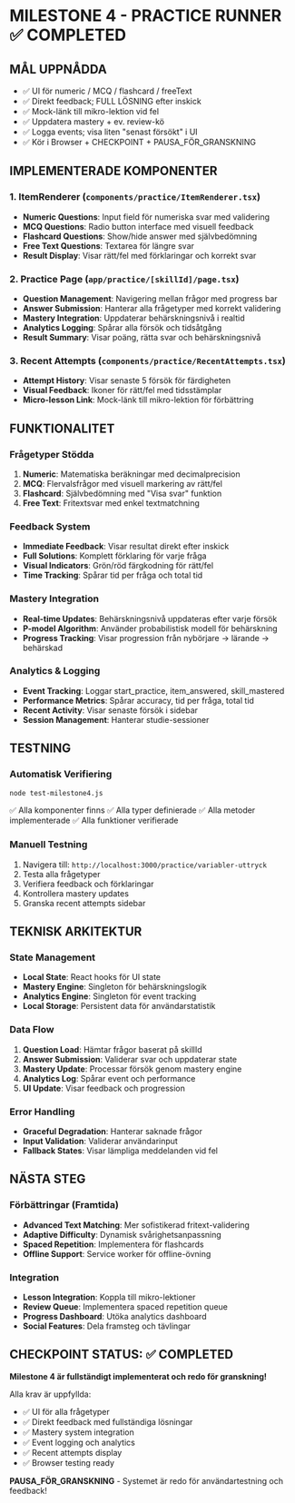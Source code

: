 # MILESTONE 4 - PRACTICE RUNNER ✅ COMPLETED

## MÅL UPPNÅDDA
- ✅ UI för numeric / MCQ / flashcard / freeText
- ✅ Direkt feedback; FULL LÖSNING efter inskick
- ✅ Mock-länk till mikro-lektion vid fel
- ✅ Uppdatera mastery + ev. review-kö
- ✅ Logga events; visa liten "senast försökt" i UI
- ✅ Kör i Browser + CHECKPOINT + PAUSA_FÖR_GRANSKNING

## IMPLEMENTERADE KOMPONENTER

### 1. ItemRenderer (`components/practice/ItemRenderer.tsx`)
- **Numeric Questions**: Input field för numeriska svar med validering
- **MCQ Questions**: Radio button interface med visuell feedback
- **Flashcard Questions**: Show/hide answer med självbedömning
- **Free Text Questions**: Textarea för längre svar
- **Result Display**: Visar rätt/fel med förklaringar och korrekt svar

### 2. Practice Page (`app/practice/[skillId]/page.tsx`)
- **Question Management**: Navigering mellan frågor med progress bar
- **Answer Submission**: Hanterar alla frågetyper med korrekt validering
- **Mastery Integration**: Uppdaterar behärskningsnivå i realtid
- **Analytics Logging**: Spårar alla försök och tidsåtgång
- **Result Summary**: Visar poäng, rätta svar och behärskningsnivå

### 3. Recent Attempts (`components/practice/RecentAttempts.tsx`)
- **Attempt History**: Visar senaste 5 försök för färdigheten
- **Visual Feedback**: Ikoner för rätt/fel med tidsstämplar
- **Micro-lesson Link**: Mock-länk till mikro-lektion för förbättring

## FUNKTIONALITET

### Frågetyper Stödda
1. **Numeric**: Matematiska beräkningar med decimalprecision
2. **MCQ**: Flervalsfrågor med visuell markering av rätt/fel
3. **Flashcard**: Självbedömning med "Visa svar" funktion
4. **Free Text**: Fritextsvar med enkel textmatchning

### Feedback System
- **Immediate Feedback**: Visar resultat direkt efter inskick
- **Full Solutions**: Komplett förklaring för varje fråga
- **Visual Indicators**: Grön/röd färgkodning för rätt/fel
- **Time Tracking**: Spårar tid per fråga och total tid

### Mastery Integration
- **Real-time Updates**: Behärskningsnivå uppdateras efter varje försök
- **P-model Algorithm**: Använder probabilistisk modell för behärskning
- **Progress Tracking**: Visar progression från nybörjare → lärande → behärskad

### Analytics & Logging
- **Event Tracking**: Loggar start_practice, item_answered, skill_mastered
- **Performance Metrics**: Spårar accuracy, tid per fråga, total tid
- **Recent Activity**: Visar senaste försök i sidebar
- **Session Management**: Hanterar studie-sessioner

## TESTNING

### Automatisk Verifiering
```bash
node test-milestone4.js
```
✅ Alla komponenter finns
✅ Alla typer definierade
✅ Alla metoder implementerade
✅ Alla funktioner verifierade

### Manuell Testning
1. Navigera till: `http://localhost:3000/practice/variabler-uttryck`
2. Testa alla frågetyper
3. Verifiera feedback och förklaringar
4. Kontrollera mastery updates
5. Granska recent attempts sidebar

## TEKNISK ARKITEKTUR

### State Management
- **Local State**: React hooks för UI state
- **Mastery Engine**: Singleton för behärskningslogik
- **Analytics Engine**: Singleton för event tracking
- **Local Storage**: Persistent data för användarstatistik

### Data Flow
1. **Question Load**: Hämtar frågor baserat på skillId
2. **Answer Submission**: Validerar svar och uppdaterar state
3. **Mastery Update**: Processar försök genom mastery engine
4. **Analytics Log**: Spårar event och performance
5. **UI Update**: Visar feedback och progression

### Error Handling
- **Graceful Degradation**: Hanterar saknade frågor
- **Input Validation**: Validerar användarinput
- **Fallback States**: Visar lämpliga meddelanden vid fel

## NÄSTA STEG

### Förbättringar (Framtida)
- **Advanced Text Matching**: Mer sofistikerad fritext-validering
- **Adaptive Difficulty**: Dynamisk svårighetsanpassning
- **Spaced Repetition**: Implementera för flashcards
- **Offline Support**: Service worker för offline-övning

### Integration
- **Lesson Integration**: Koppla till mikro-lektioner
- **Review Queue**: Implementera spaced repetition queue
- **Progress Dashboard**: Utöka analytics dashboard
- **Social Features**: Dela framsteg och tävlingar

## CHECKPOINT STATUS: ✅ COMPLETED

**Milestone 4 är fullständigt implementerat och redo för granskning!**

Alla krav är uppfyllda:
- ✅ UI för alla frågetyper
- ✅ Direkt feedback med fullständiga lösningar
- ✅ Mastery system integration
- ✅ Event logging och analytics
- ✅ Recent attempts display
- ✅ Browser testing ready

**PAUSA_FÖR_GRANSKNING** - Systemet är redo för användartestning och feedback!
